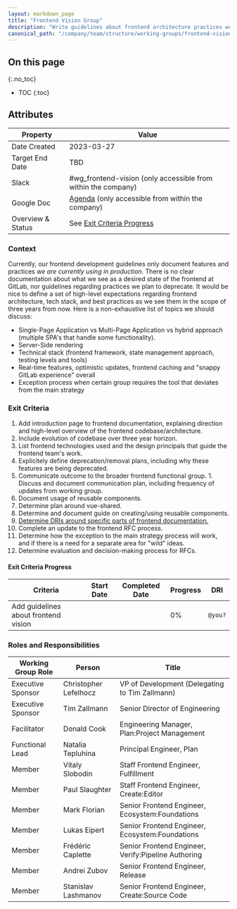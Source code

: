 ```yaml
---
layout: markdown_page
title: "Frontend Vision Group"
description: "Write guidelines about frontend architecture practices we want to have on GitLab frontend in three years"
canonical_path: "/company/team/structure/working-groups/frontend-vision/"
---
```


## On this page

{:.no_toc}

- TOC
  {:toc}

## Attributes

| Property          | Value                                                                                                                                     |
| ----------------- | ----------------------------------------------------------------------------------------------------------------------------------------- |
| Date Created      | 2023-03-27                                                                                                                                |
| Target End Date   | TBD                                                                                                                                       |
| Slack             | #wg_frontend-vision (only accessible from within the company)                                                                             |
| Google Doc        | [Agenda](https://docs.google.com/document/d/1H0td5YZJROQG_aOkGJuIpXqxi4UEpiuCufvEAc27kMo/edit?usp=sharing) (only accessible from within the company) |
| Overview & Status | See [Exit Criteria Progress](#exit-criteria-progress)                                                                                     |

### Context

Currently, our frontend development guidelines only document features and practices _we are currently using in production_. There is no clear documentation about what we see as a desired state of the frontend at GitLab, nor guidelines regarding practices we plan to deprecate. It would be nice to define a set of high-level expectations regarding frontend architecture, tech stack, and best practices as we see them in the scope of three years from now. Here is a non-exhaustive list of topics we should discuss:

- Single-Page Application vs Multi-Page Application vs hybrid approach (multiple SPA's that handle some functionality).
- Server-Side rendering
- Technical stack (frontend framework, state management approach, testing levels and tools)
- Real-time features, optimistic updates, frontend caching and "snappy GitLab experience" overall
- Exception process when certain group requires the tool that deviates from the main strategy

### Exit Criteria

1. Add introduction page to frontend documentation, explaining direction and high-level overview of the frontend codebase/architecture.
  1. Include evolution of codebase over three year horizon.
  1. List frontend technologies used and the design principals that guide the frontend team's work.
  1. Explicitely define deprecation/removal plans, including why these features are being deprecated.
  1. Communicate outcome to the broader frontend functional group.
    1. Discuss and document communication plan, including frequency of updates from working group.
1. Document usage of reusable components.
  1. Determine plan around vue-shared.
  1. Determine and document guide on creating/using reusable components.
1. [Determine DRIs around specific parts of frontend documentation.](https://gitlab.com/gitlab-org/gitlab/-/issues/381536)
1. Complete an update to the frontend RFC process.
  1. Determine how the exception to the main strategy process will work, and if there is a need for a separate area for "wild" ideas.
  1. Determine evaluation and decision-making process for RFCs.

#### Exit Criteria Progress

| Criteria                                                                                      | Start Date | Completed Date | Progress | DRI     |
| --------------------------------------------------------------------------------------------- | ---------- | -------------- | -------- | ------- |
| Add guidelines about frontend vision                                                          |            |                | 0%       | `@you?` |

### Roles and Responsibilities

| Working Group Role | Person                | Title                                                        |
| ------------------ | --------------------- | ------------------------------------------------------------ |
| Executive Sponsor  | Christopher Lefelhocz | VP of Development (Delegating to Tim Zallmann)               | 
| Executive Sponsor  | Tim Zallmann          | Senior Director of Engineering                               |
| Facilitator        | Donald Cook           | Engineering Manager, Plan:Project Management                 |
| Functional Lead    | Natalia Tepluhina     | Principal Engineer, Plan                                     |
| Member             | Vitaly Slobodin       | Staff Frontend Engineer, Fulfillment                         |
| Member             | Paul Slaughter        | Staff Frontend Engineer, Create:Editor                       |
| Member             | Mark Florian          | Senior Frontend Engineer, Ecosystem:Foundations              |
| Member             | Lukas Eipert          | Senior Frontend Engineer, Ecosystem:Foundations              |
| Member             | Frédéric Caplette     | Senior Frontend Engineer, Verify:Pipeline Authoring         |
| Member             | Andrei Zubov          | Senior Frontend Engineer, Release                            |
| Member             | Stanislav Lashmanov   | Senior Frontend Engineer, Create:Source Code                 |
